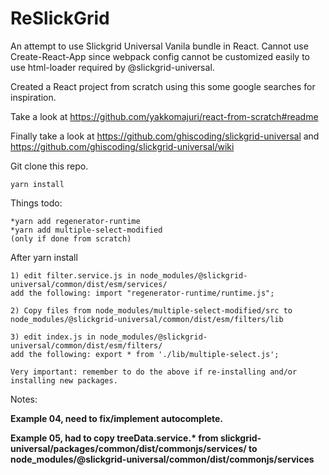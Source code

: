# ReSlickGrid

An attempt to use Slickgrid Universal Vanila bundle in React.
Cannot use Create-React-App since webpack config cannot be customized easily to use html-loader required by @slickgrid-universal.

Created a React project from scratch using this some google searches for inspiration. 

Take a look at https://github.com/yakkomajuri/react-from-scratch#readme

Finally take a look at https://github.com/ghiscoding/slickgrid-universal and
https://github.com/ghiscoding/slickgrid-universal/wiki

Git clone this repo.

    yarn install


Things todo:

    *yarn add regenerator-runtime
    *yarn add multiple-select-modified
    (only if done from scratch)

After yarn install

    1) edit filter.service.js in node_modules/@slickgrid-universal/common/dist/esm/services/
    add the following: import "regenerator-runtime/runtime.js";

    2) Copy files from node_modules/multiple-select-modified/src to node_modules/@slickgrid-universal/common/dist/esm/filters/lib

    3) edit index.js in node_modules/@slickgrid-universal/common/dist/esm/filters/
    add the following: export * from './lib/multiple-select.js';

    Very important: remember to do the above if re-installing and/or installing new packages.

Notes:

**Example 04, need to fix/implement autocomplete.**

**Example 05, had to copy treeData.service.\* from slickgrid-universal/packages/common/dist/commonjs/services/ to node_modules/@slickgrid-universal/common/dist/commonjs/services** 

